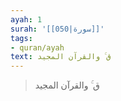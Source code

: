 ```yaml
---
ayah: 1
surah: '[[050|سورة]]'
tags:
- quran/ayah
text: ق ۚ والقرآن المجيد
---
```

> ق ۚ والقرآن المجيد
